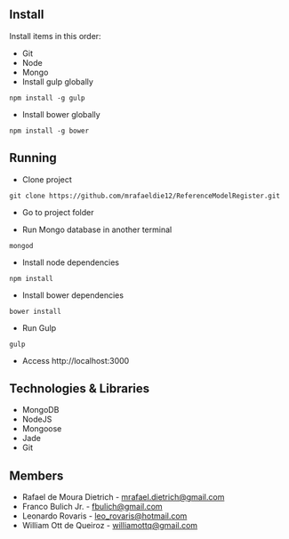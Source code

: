 ## Install

Install items in this order:

- Git
- Node
- Mongo
- Install gulp globally 
````
npm install -g gulp
````
- Install bower globally
````
npm install -g bower
````

## Running

- Clone project
```
git clone https://github.com/mrafaeldie12/ReferenceModelRegister.git
```

- Go to project folder

- Run Mongo database in another terminal
```
mongod
```

- Install node dependencies
```
npm install
```

- Install bower dependencies
```
bower install
```

- Run Gulp
```
gulp
```

- Access http://localhost:3000

## Technologies & Libraries

- MongoDB
- NodeJS
- Mongoose
- Jade
- Git

## Members
- Rafael de Moura Dietrich - mrafael.dietrich@gmail.com
- Franco Bulich Jr. - fbulich@gmail.com
- Leonardo Rovaris - leo_rovaris@hotmail.com
- William Ott de Queiroz - williamottq@gmail.com
